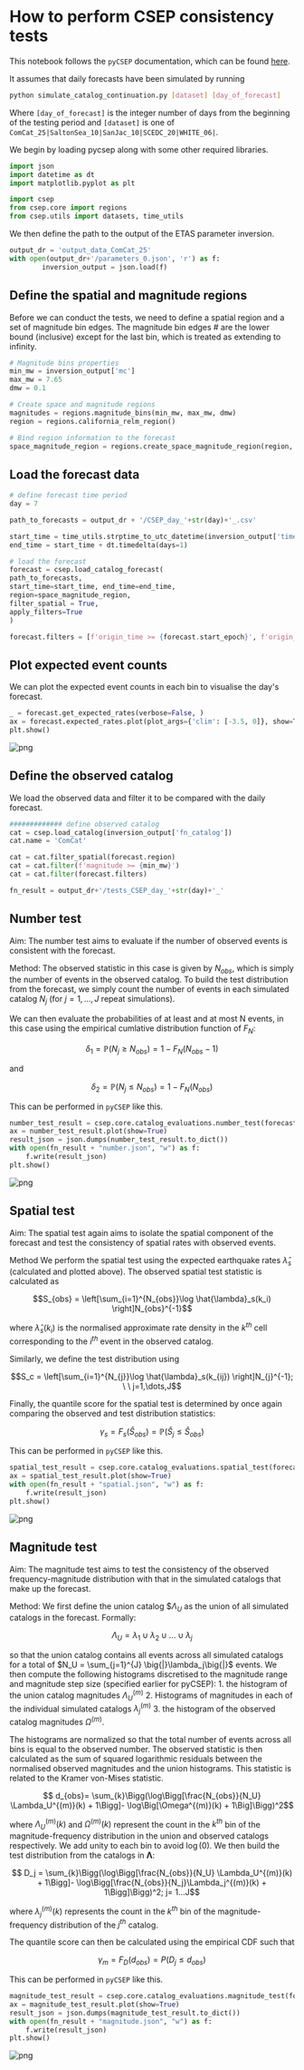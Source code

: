 # How to perform CSEP consistency tests

This notebook follows the `pyCSEP` documentation, which can be found [here](https://docs.cseptesting.org/index.html).

It assumes that daily forecasts have been simulated by running

  ```bash
  python simulate_catalog_continuation.py [dataset] [day_of_forecast]
  ```
Where `[day_of_forecast]` is the integer number of days from the beginning of the testing period and `[dataset]` is one of `ComCat_25|SaltonSea_10|SanJac_10|SCEDC_20|WHITE_06|`.

We begin by loading pycsep along with some other required libraries.


```python
import json
import datetime as dt
import matplotlib.pyplot as plt

import csep
from csep.core import regions
from csep.utils import datasets, time_utils
```

We then define the path to the output of the ETAS parameter inversion.


```python
output_dr = 'output_data_ComCat_25'
with open(output_dr+'/parameters_0.json', 'r') as f:
        inversion_output = json.load(f)
```

## Define the spatial and magnitude regions

Before we can conduct the tests, we need to define a spatial region and a set of magnitude bin edges. The magnitude bin edges # are the lower bound (inclusive) except for the last bin, which is treated as extending to infinity.


```python
# Magnitude bins properties
min_mw = inversion_output['mc']							
max_mw = 7.65
dmw = 0.1

# Create space and magnitude regions
magnitudes = regions.magnitude_bins(min_mw, max_mw, dmw)
region = regions.california_relm_region()

# Bind region information to the forecast
space_magnitude_region = regions.create_space_magnitude_region(region, magnitudes)
```

## Load the forecast data


```python
# define forecast time period
day = 7

path_to_forecasts = output_dr + '/CSEP_day_'+str(day)+'_.csv'

start_time = time_utils.strptime_to_utc_datetime(inversion_output['timewindow_end'])+ dt.timedelta(days=day)
end_time = start_time + dt.timedelta(days=1)

# load the forecast
forecast = csep.load_catalog_forecast(
path_to_forecasts,
start_time=start_time, end_time=end_time,
region=space_magnitude_region,
filter_spatial = True,
apply_filters=True
)

forecast.filters = [f'origin_time >= {forecast.start_epoch}', f'origin_time < {forecast.end_epoch}', f'magnitude >= {forecast.min_magnitude}']
```

## Plot expected event counts

We can plot the expected event counts in each bin to visualise the day's forecast.


```python
_ = forecast.get_expected_rates(verbose=False, )
ax = forecast.expected_rates.plot(plot_args={'clim': [-3.5, 0]}, show=True)
plt.show()
```


    
![png](README_files/README_13_0.png)
    


## Define the observed catalog

We load the observed data and filter it to be compared with the daily forecast.


```python
############# define observed catalog
cat = csep.load_catalog(inversion_output['fn_catalog'])		
cat.name = 'ComCat'

cat = cat.filter_spatial(forecast.region)
cat = cat.filter(f'magnitude >= {min_mw}')
cat = cat.filter(forecast.filters)	

fn_result = output_dr+'/tests_CSEP_day_'+str(day)+'_'	
```

## Number test

Aim: The number test aims to evaluate if the number of observed events is consistent with the forecast.

Method: The observed statistic in this case is given by $N_{obs}$, which is simply the number of events in the observed catalog. To build the test distribution from the forecast, we simply count the number of events in each simulated catalog $N_j$ (for $j=1,\dots,J$ repeat simulations).

We can then evaluate the probabilities of at least and at most N events, in this case using the empirical cumlative distribution function of $F_N$:

$$\delta_1 = \mathbb{P}(N_j \geq N_{obs}) = 1 - F_N(N_{obs}-1)$$

and

$$\delta_2 = \mathbb{P}(N_j \leq N_{obs}) = 1 - F_N(N_{obs})$$

This can be performed in `pyCSEP` like this.


```python
number_test_result = csep.core.catalog_evaluations.number_test(forecast, cat,verbose=False)
ax = number_test_result.plot(show=True)
result_json = json.dumps(number_test_result.to_dict())
with open(fn_result + "number.json", "w") as f:
    f.write(result_json)
plt.show()
```


    
![png](README_files/README_21_0.png)
    


## Spatial test

Aim: The spatial test again aims to isolate the spatial component of the forecast and test the consistency of spatial rates with observed events.

Method We perform the spatial test using the expected earthquake rates $\hat{\lambda}_s$ (calculated and plotted above). The observed spatial test statistic is calculated as

$$S_{obs} = \left[\sum_{i=1}^{N_{obs}}\log \hat{\lambda}_s(k_i) \right]N_{obs}^{-1}$$

where $\hat{\lambda}_s(k_i)$ is the normalised approximate rate density in the $k^{th}$ cell corresponding to the $i^{th}$ event in the observed catalog.

Similarly, we define the test distribution using

$$S_c = \left[\sum_{i=1}^{N_{j}}\log \hat{\lambda}_s(k_{ij}) \right]N_{j}^{-1}; \ \ j=1,\dots,J$$ 

Finally, the quantile score for the spatial test is determined by once again comparing the observed and test distribution statistics:

$$\gamma_s = F_s(\hat{S}_{obs}) = \mathbb{P}(\hat{S}_j \leq \hat{S}_{obs}) $$ 

This can be performed in `pyCSEP` like this.


```python
spatial_test_result = csep.core.catalog_evaluations.spatial_test(forecast, cat, verbose=False)
ax = spatial_test_result.plot(show=True)
with open(fn_result + "spatial.json", "w") as f:
    f.write(result_json)
plt.show()
```


    
![png](README_files/README_25_0.png)
    


## Magnitude test

Aim: The magnitude test aims to test the consistency of the observed frequency-magnitude distribution with that in the simulated catalogs that make up the forecast.

Method: We first define the union catalog $\$\Lambda_U$ as the union of all simulated catalogs in the forecast. Formally:

$$ \Lambda_U = { \lambda_1 \cup \lambda_2 \cup ... \cup \lambda_j } $$

so that the union catalog contains all events across all simulated catalogs for a total of $N_U = \sum_{j=1}^{J} \big{|}\lambda_j\big{|}$ events. We then compute the following histograms discretised to the magnitude range and magnitude step size (specified earlier for pyCSEP): 1. the histogram of the union catalog magnitudes $\Lambda_U^{(m)}$ 2. Histograms of magnitudes in each of the individual simulated catalogs $\lambda_j^{(m)}$ 3. the histogram of the observed catalog magnitudes $\Omega^{(m)}$.

The histograms are normalized so that the total number of events across all bins is equal to the observed number. The observed statistic is then calculated as the sum of squared logarithmic residuals between the normalised observed magnitudes and the union histograms. This statistic is related to the Kramer von-Mises statistic.

$$ d_{obs}= \sum_{k}\Bigg(\log\Bigg[\frac{N_{obs}}{N_U} \Lambda_U^{(m)}(k) + 1\Bigg]- \log\Big[\Omega^{(m)}(k) + 1\Big]\Bigg)^2$$

where $\Lambda_U^{(m)}(k)$ and $\Omega^{(m)}(k)$ represent the count in the $k^{th}$ bin of the magnitude-frequency distribution in the union and observed catalogs respectively. We add unity to each bin to avoid $\log(0)$. We then build the test distribution from the catalogs in $\boldsymbol{\Lambda}$:

$$ D_j = \sum_{k}\Bigg(\log\Bigg[\frac{N_{obs}}{N_U} \Lambda_U^{(m)}(k) + 1\Bigg]- \log\Bigg[\frac{N_{obs}}{N_j}\Lambda_j^{(m)}(k) + 1\Bigg]\Bigg)^2; j= 1...J$$

where $\lambda_j^{(m)}(k)$ represents the count in the $k^{th}$ bin of the magnitude-frequency distribution of the $j^{th}$ catalog.

The quantile score can then be calculated using the empirical CDF such that

$$\gamma_m = F_D(d_{obs})= P(D_j \leq d_{obs})$$

This can be performed in `pyCSEP` like this.


```python
magnitude_test_result = csep.core.catalog_evaluations.magnitude_test(forecast, cat,verbose = False)
ax = magnitude_test_result.plot(show=True)
result_json = json.dumps(magnitude_test_result.to_dict())
with open(fn_result + "magnitude.json", "w") as f:
    f.write(result_json)
plt.show()
```


    
![png](README_files/README_29_0.png)
    

